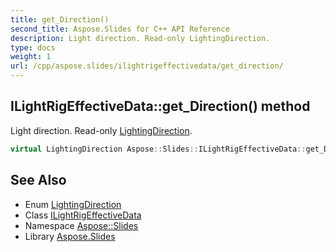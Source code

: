 ```yaml
---
title: get_Direction()
second_title: Aspose.Slides for C++ API Reference
description: Light direction. Read-only LightingDirection.
type: docs
weight: 1
url: /cpp/aspose.slides/ilightrigeffectivedata/get_direction/
---
```

## ILightRigEffectiveData::get_Direction() method


Light direction. Read-only [LightingDirection](../../lightingdirection/).

```cpp
virtual LightingDirection Aspose::Slides::ILightRigEffectiveData::get_Direction()=0
```

## See Also

* Enum [LightingDirection](../lightingdirection/)
* Class [ILightRigEffectiveData](./)
* Namespace [Aspose::Slides](../)
* Library [Aspose.Slides](../../)
